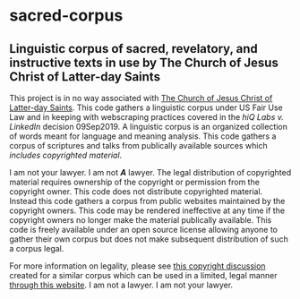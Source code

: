 # sacred-corpus

## Linguistic corpus of sacred, revelatory, and instructive texts in use by The Church of Jesus Christ of Latter-day Saints
This project is in no way associated with [The Church of Jesus Christ of Latter-day Saints](https://www.churchofjesuschrist.org/). This code gathers a linguistic corpus under US Fair Use Law and in keeping with webscraping practices covered in the *hiQ Labs v. LinkedIn* decision 09Sep2019. A linguistic corpus is an organized collection of words meant for language and meaning analysis. This code gathers a corpus of scriptures and talks from publically available sources which *includes copyrighted material*.

I am not your lawyer. I am not *_**A**_* lawyer. The legal distribution of copyrighted material requires ownership of the copyright or permission from the copyright owner. This code does not distribute copyrighted material. Instead this code gathers a corpus from public websites maintained by the copyright owners. This code may be rendered ineffective at any time if the copyright owners no longer make the material publically available. This code is freely available under an open source license allowing anyone to gather their own corpus but does not make subsequent distribution of such a corpus legal.

For more information on legality, please see [this copyright discussion](https://www.lds-general-conference.org/help/copyright.asp) created for a similar corpus which can be used in a limited, legal manner [through this website](https://www.lds-general-conference.org/). I am not a lawyer. I am not your lawyer.
